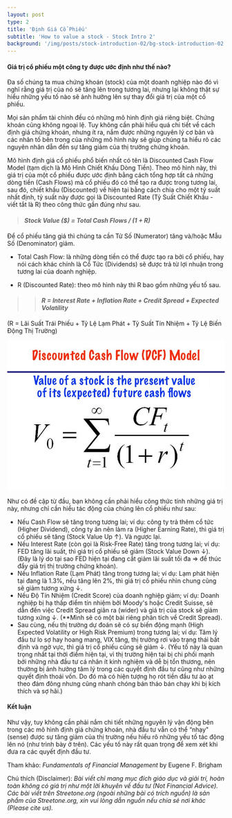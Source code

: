 ```yaml
---
layout: post
type: 2
title: 'Định Giá Cổ Phiếu'
subtitle: 'How to value a stock - Stock Intro 2'
background: '/img/posts/stock-introduction-02/bg-stock-introduction-02.png'
---
```


#### Giá trị cổ phiếu một công ty được ước định như thế nào?

Đa số chúng ta mua chứng khoán (stock) của một doanh nghiệp nào đó vì nghĩ rằng giá trị của nó sẽ tăng lên trong tương lai, nhưng lại không thật sự hiểu những yếu tố nào sẽ ảnh hưởng lên sự thay đổi giá trị của một cổ phiếu.

Mọi sản phẩm tài chính đều có những mô hình định giá riêng biệt. Chứng khoán cũng không ngoại lệ. Tuy không cần phải hiểu quá chi tiết về cách định giá chứng khoán, nhưng ít ra, nắm được những nguyên lý cơ bản và các nhân tố bên trong của những mô hình này sẽ giúp chúng ta hiểu rõ các nguyên nhân dẫn đến sự tăng giảm của thị trường chứng khoán.

Mô hình định giá cổ phiếu phổ biến nhất có tên là Discounted Cash Flow Model (tạm dịch là Mô Hình Chiết Khấu Dòng Tiền). Theo mô hình này, thì giá trị của một cổ phiếu được ước định bằng cách tổng hợp tất cả những dòng tiền (Cash Flows) mà cổ phiếu đó có thể tạo ra được trong tương lai, sau đó, chiết khấu (Discounted) về hiện tại bằng cách chia cho một tỷ suất nhất định, tỷ suất này được gọi là Discounted Rate (Tỷ Suất Chiết Khấu - viết tắt là R) theo công thức gần đúng như sau.

> #### _Stock Value ($) = Total Cash Flows / (1 + R)_

Để cổ phiếu tăng giá thì chúng ta cần Tử Số (Numerator) tăng và/hoặc Mẫu Số (Denominator) giảm.

- Total Cash Flow: là những dòng tiền có thể được tạo ra bởi cổ phiếu, hay nói cách khác chính là Cổ Tức (Dividends) sẽ được trả từ lợi nhuận trong tương lai của doanh nghiệp.

- R (Discounted Rate): theo mô hình này thì R bao gồm những yếu tố sau.

> > #### _R = Interest Rate + Inflation Rate + Credit Spread + Expected Volatility_

(R = Lãi Suất Trái Phiếu + Tỷ Lệ Lạm Phát + Tỷ Suất Tín Nhiệm + Tỷ Lệ Biến Động Thị Trường)

![stock-introduction-02](/img/posts/stock-introduction-02/sm_dcf.jpg)

Như có đề cập từ đầu, bạn không cần phải hiểu công thức tính những giá trị này, nhưng chỉ cần hiểu tác động của chúng lên cổ phiếu như sau:

- Nếu Cash Flow sẽ tăng trong tương lai; ví dụ: công ty trả thêm cổ tức (Higher Dividend), công ty ăn nên làm ra (Higher Earning Rate), thì giá trị cổ phiếu sẽ tăng (Stock Value Up ↑). Và ngược lại.
- Nếu Interest Rate (còn gọi là Risk-Free Rate) tăng trong tương lai; ví dụ: FED tăng lãi suất, thì giá trị cổ phiếu sẽ giảm (Stock Value Down ↓). (Đây là lý do tại sao FED hiện tại đang cắt giảm lãi suất tối đa => để thúc đẩy giá trị thị trường chứng khoán).
- Nếu Inflation Rate (Lạm Phát) tăng trong tương lai; ví dụ: Lạm phát hiện tại đang là 1.3%, nếu tăng lên 2%, thì giá trị cổ phiếu nhìn chung cũng sẽ giảm tương xứng ↓.
- Nếu Độ Tín Nhiệm (Credit Score) của doanh nghiệp giảm; ví dụ: Doanh nghiệp bị hạ thấp điểm tín nhiệm bởi Moody's hoặc Credit Suisse, sẽ dẫn đến việc Credit Spread giãn ra (wider) và giá trị của stock sẽ giảm tương xứng ↓. (\*\*Mình sẽ có một bài riêng phân tích về Credit Spread).
- Sau cùng, nếu thị trường dự đoán sẽ có sự biến động mạnh (High Expected Volatility or High Risk Premium) trong tương lai; ví dụ: Tâm lý đầu tư lo sợ hay hoang mang, VIX tăng, thị trường rơi vào trạng thái bất định và ngờ vực, thì giá trị cổ phiếu cũng sẽ giảm ↓. (Yếu tố này là quan trọng nhất tại thời điểm hiện tại, vì thị trường hiện tại bị chi phối mạnh bởi những nhà đầu tư cá nhân ít kinh nghiệm và dễ bị tổn thương, nên thường bị ảnh hưởng tâm lý trong các quyết định đầu tư cũng như những quyết định thoái vốn. Do đó mà có hiện tượng họ rót tiền đầu tư ào ạt theo đám đông nhưng cũng nhanh chóng bán tháo bán chạy khi bị kích thích và sợ hãi.)

#### Kết luận

Như vậy, tuy không cần phải nắm chi tiết những nguyên lý vận động bên trong các mô hình định giá chứng khoán, nhà đầu tư vẫn có thể “nhạy" (sense) được sự tăng giảm của thị trường nếu hiểu rõ những yếu tố tác động lên nó (như trình bày ở trên). Các yếu tố này rất quan trọng để xem xét khi đưa ra các quyết định đầu tư.

Tham khảo: _Fundamentals of Financial Management_ by Eugene F. Brigham

Chú thích (Disclaimer):
_Bài viết chỉ mang mục đích giáo dục và giải trí, hoàn toàn không có giá trị như một lời khuyên về đầu tư (Not Financial Advice)._
_Các bài viết trên Streetone.org (ngoài những bài có trích nguồn) là sản phẩm của Streetone.org, xin vui lòng dẫn nguồn nếu chia sẻ nơi khác (Please cite us)._
